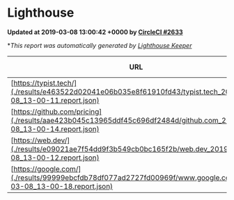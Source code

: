 
# Lighthouse

**Updated at 2019-03-08 13:00:42 +0000 by [CircleCI #2633](https://circleci.com/gh/ItinerisLtd/lighthouse-keeper-example/2633)**

**This report was automatically generated by [Lighthouse Keeper](https://github.com/itinerisltd/lighthouse-keeper)*

| URL | Performance | Accessibility | Best Practices | SEO | PWA | Updated At |
| --- | --- | --- | --- | --- | --- | --- |
| [https://typist.tech/](./results/e463522d02041e06b035e8f61910fd43/typist.tech_2019-03-08_13-00-11.report.json) | 1 |  |  |  |  | 2019-03-08T13:00:11.739Z |
| [https://github.com/pricing](./results/aae423b045c13965ddf45c696df2484d/github.com_2019-03-08_13-00-14.report.json) | 0.8 | 0.89 | 0.93 | 0.91 | 0.58 | 2019-03-08T13:00:14.114Z |
| [https://web.dev/](./results/e09021ae7f54dd9f3b549cb0bc165f2b/web.dev_2019-03-08_13-00-12.report.json) | 0.97 | 0.93 | 1 | 0.87 | 1 | 2019-03-08T13:00:12.049Z |
| [https://google.com/](./results/99999ebcfdb78df077ad2727fd00969f/www.google.com_2019-03-08_13-00-18.report.json) | 0.91 | 0.71 | 0.93 | 0.82 | 0.58 | 2019-03-08T13:00:18.204Z |

